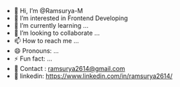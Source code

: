 - 👋 Hi, I’m @Ramsurya-M
- 👀 I’m interested in Frontend Developing
- 🌱 I’m currently learning ...
- 💞️ I’m looking to collaborate ...
- 📫 How to reach me ...
- 😄 Pronouns: ...
- ⚡ Fun fact: ...
- 📧 Contact : ramsurya2614@gmail.com
- 🔗 linkedin: https://www.linkedin.com/in/ramsurya2614/
<!---
Ramsurya-M/Ramsurya-M is a ✨ special ✨ repository because its `README.md` (this file) appears on your GitHub profile.
You can click the Preview link to take a look at your changes.
--->
